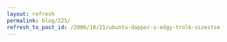 ```yaml
---
layout: refresh
permalink: blog/225/
refresh_to_post_id: /2006/10/21/ubuntu-dapper-s-edgy-trolk-sszestse
---
```

